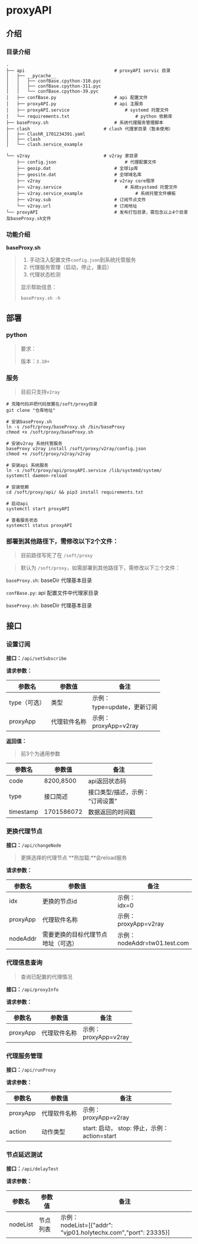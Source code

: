 # proxyAPI



## 介绍

### 目录介绍

```shell
.
├── api							         # proxyAPI servic 目录
│   ├── __pycache__
│   │   ├── confBase.cpython-310.pyc
│   │   ├── confBase.cpython-311.pyc
│   │   └── confBase.cpython-39.pyc
│   ├── confBase.py						 # api 配置文件
│   ├── proxyAPI.py						 # api 主服务
│   ├── proxyAPI.service					 # systemd 托管文件
│   └── requirements.txt				         # python 依赖库
├── baseProxy.sh						 # 系统代理服务管理脚本
├── clash							 # clash 代理家目录（暂未使用）
│   ├── ClashR_1701234391.yaml
│   ├── clash
│   └── clash.service_example

└── v2ray							 # v2ray 家目录
    ├── config.json					         # 代理配置文件
    ├── geoip.dat						 # 全球ip库
    ├── geosite.dat						 # 全球域名库
    ├── v2ray							 # v2ray core程序
    ├── v2ray.service						 # 系统systemd 托管文件
    ├── v2ray.service_example					 # 系统托管文件模板
    ├── v2ray.sub						 # 订阅节点文件
    └── v2ray.url						 # 订阅地址
└── proxyAPI							 # 发布打包目录，需包含以上4个目录及baseProxy.sh文件
```

### 功能介绍

**baseProxy.sh**

> 1. 手动注入配置文件`config.json`到系统托管服务
> 2. 代理服务管理（启动，停止，重启）
> 3. 代理状态检测
>
> 显示帮助信息：
>
> `baseProxy.sh -h`

## 部署

### python

> 要求：
>
> 版本：`3.10+`

### 服务

> 目前只支持`v2ray`

```shell
# 克隆代码并把代码放置在/soft/proxy目录
git clone "仓库地址"

# 安装baseProxy.sh
ln -s /soft/proxy/baseProxy.sh /bin/baseProxy
chmod +x /soft/proxy/baseProxy.sh

# 安装v2ray 系统托管服务
baseProxy v2ray install /soft/proxy/v2ray/config.json
chmod +x /soft/proxy/v2ray/v2ray

# 安装api 系统服务
ln -s /soft/proxy/api/proxyAPI.service /lib/systemd/system/
systemctl daemon-reload

# 安装依赖
cd /soft/proxy/api/ && pip3 install requirements.txt

# 启动api
systemctl start proxyAPI

# 查看服务状态
systemctl status proxyAPI
```

### 部署到其他路径下，需修改以下2个文件：

> 目前路径写死了在 `/soft/proxy`

> 默认为 `/soft/proxy`，如需部署到其他路径下，需修改以下三个文件：

`baseProxy.sh`: baseDir 代理基本目录

`confBase.py`: api 配置文件中代理家目录

`baseProxy.sh`: baseDir 代理基本目录

## 接口

### 设置订阅

**接口：**`/api/setSubscribe`

**请求参数：**

| 参数名       | 参数值       | 备注                              |
| ------------ | ------------ | --------------------------------- |
| type（可选） | 类型         | 示例：<br />type=update，更新订阅 |
| proxyApp     | 代理软件名称 | 示例：<br />proxyApp=v2ray        |

**返回值：**

> 前3个为通用参数

| 参数名    | 参数值     | 备注                                  |
| --------- | ---------- | ------------------------------------- |
| code      | 8200,8500  | api返回状态码                         |
| type      | 接口简述   | 接口类型/描述，示例：<br />“订阅设置” |
| timestamp | 1701586072 | 数据返回的时间戳                      |

### 更换代理节点

**接口：**`/api/changeNode`
> 更换选择的代理节点
> **热加载:**会reload服务

**请求参数：**

| 参数名   | 参数值                             | 备注                               |
| -------- | ---------------------------------- | ---------------------------------- |
| idx      | 更换的节点id                       | 示例：<br />idx=0                  |
| proxyApp | 代理软件名称                       | 示例：<br />proxyApp=v2ray         |
| nodeAddr | 需要更换的目标代理节点地址（可选） | 示例：<br />nodeAddr=tw01.test.com |

### 代理信息查询

> 查询已配置的代理情况

**接口：**`/api/proxyInfo`

**请求参数：**

| 参数名   | 参数值       | 备注                       |
| -------- | ------------ | -------------------------- |
| proxyApp | 代理软件名称 | 示例：<br />proxyApp=v2ray |

### 代理服务管理

**接口：**`/api/runProxy`

**请求参数：**

| 参数名   | 参数值       | 备注                                               |
| -------- | ------------ | -------------------------------------------------- |
| proxyApp | 代理软件名称 | 示例：<br />proxyApp=v2ray                         |
| action   | 动作类型     | start: 启动， stop: 停止，示例：<br />action=start |

### 节点延迟测试

**接口：**`/api/delayTest`

**请求参数：**

| 参数名   | 参数值   | 备注                                                         |
| -------- | -------- | ------------------------------------------------------------ |
| nodeList | 节点列表 | 示例：<br />nodeList=[{"addr": "vjp01.holytechx.com","port": 23335}] |